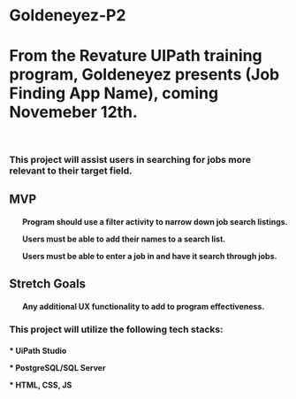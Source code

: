 # Goldeneyez-P2

<h1> From the Revature UIPath training program, Goldeneyez presents (Job Finding App Name), coming Novemeber 12th.</h1>
<br>
<h3>This project will assist users in searching for jobs more relevant to their target field.</h2>

<h2>MVP</h2>
<h4>
<ul>
  Program should use a filter activity to narrow down job search listings.
  <p>
  Users must be able to add their names to a search list.
  <p>
  Users must be able to enter a job in and have it search through jobs.
  <p>
</ul>
</h4>

<h2>Stretch Goals</h2>
<h4>
<ul>
  Any additional UX functionality to add to program effectiveness.
</ul>

<h3>This project will utilize the following tech stacks:</h2>
<h4>* UiPath Studio
<p>
<p>
* PostgreSQL/SQL Server
<p>
* HTML, CSS, JS</h4>
</h4>
